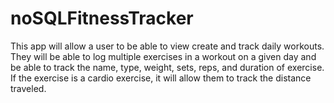 # noSQLFitnessTracker
This app will allow a user to be able to view create and track daily workouts. They will be able to log multiple exercises in a workout on a given day and be able to track the name, type, weight, sets, reps, and duration of exercise. If the exercise is a cardio exercise, it will allow them to track the distance traveled.
